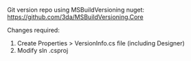 Git version repo using MSBuildVersioning nuget: 
https://github.com/3da/MSBuildVersioning.Core

Changes required: 
1. Create Properties > VersionInfo.cs file (including Designer)
2. Modify sln .csproj
